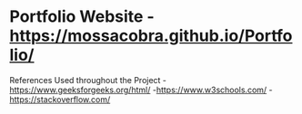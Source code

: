 # Portfolio Website - https://mossacobra.github.io/Portfolio/

References Used throughout the Project
  -https://www.geeksforgeeks.org/html/
  -https://www.w3schools.com/
  -https://stackoverflow.com/
